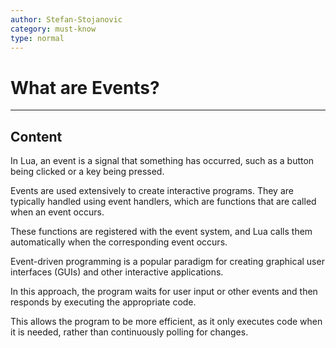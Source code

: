 ```yaml
---
author: Stefan-Stojanovic
category: must-know
type: normal
---
```


# What are Events?

---
## Content

In Lua, an event is a signal that something has occurred, such as a button being clicked or a key being pressed. 

Events are used extensively to create interactive programs. They are typically handled using event handlers, which are functions that are called when an event occurs. 

These functions are registered with the event system, and Lua calls them automatically when the corresponding event occurs.

Event-driven programming is a popular paradigm for creating graphical user interfaces (GUIs) and other interactive applications.

In this approach, the program waits for user input or other events and then responds by executing the appropriate code. 

This allows the program to be more efficient, as it only executes code when it is needed, rather than continuously polling for changes.

